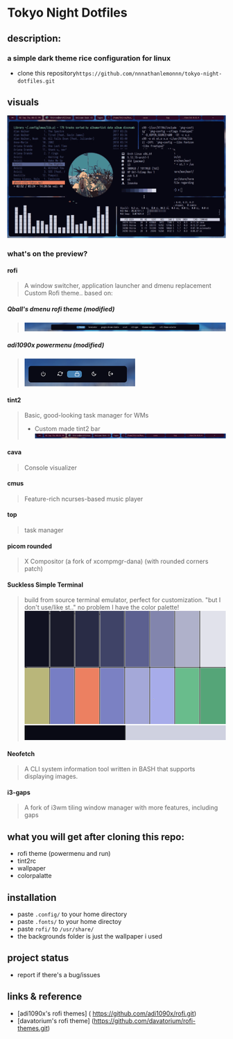 # Tokyo Night Dotfiles
## description:
### a simple dark theme rice configuration for linux

- clone this repository```https://github.com/nnnathanlemonnn/tokyo-night-dotfiles.git```

## visuals
![gif](assets/preview.gif)
### what's on the preview?

#### rofi 
> A window switcher, application launcher and dmenu replacement
> Custom Rofi theme.. based on: 

##### Qball's dmenu rofi theme (modified)
> ![rofi](assets/rofidark10.png)

##### adi1090x powermenu (modified)
> ![powermenu](assets/rofipowmen10dark.png)

#### tint2
> Basic, good-looking task manager for WMs
>-	 Custom made tint2 bar
 ![tint2](assets/tint2.png)	 

#### cava 
>Console visualizer

#### cmus
>Feature-rich ncurses-based music player

#### top
> task manager

#### picom rounded
> X Compositor (a fork of xcompmgr-dana) (with rounded corners patch)

#### Suckless Simple Terminal
> build from source terminal emulator, perfect for customization.
> "but I don't use/like st.." no problem I have the color palette!
> ![color palette](backgrounds/cp.png)
> ![foreground background and cursor](backgrounds/fgbgcs.png)

#### Neofetch 
> A CLI system information tool written in BASH that supports displaying images.

#### i3-gaps
>A fork of i3wm tiling window manager with more features, including gaps

## what you will get after cloning this repo:

- rofi theme (powermenu and run)
- tint2rc
- wallpaper
- colorpalatte

## installation
- paste ```.config/``` to your home directory
- paste ```.fonts/``` to your home directoy
- paste ```rofi/``` to ```/usr/share/```
- the backgrounds folder is just the wallpaper i used

## project status
- report if there's a bug/issues

## links & reference

- [adi1090x's rofi themes] ( https://github.com/adi1090x/rofi.git)
- [davatorium's rofi theme] (https://github.com/davatorium/rofi-themes.git)





